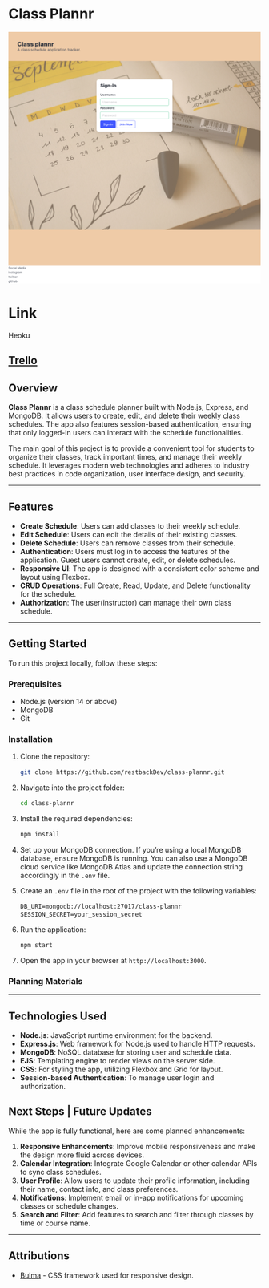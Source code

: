
# Class Plannr 
![alt text](/public/image.png)

# Link
Heoku
## [Trello](https://trello.com/b/EE2dRrIv/project-2)

## Overview

**Class Plannr** is a class schedule planner built with Node.js, Express, and MongoDB. It allows users to create, edit, and delete their weekly class schedules. The app also features session-based authentication, ensuring that only logged-in users can interact with the schedule functionalities.

The main goal of this project is to provide a convenient tool for students to organize their classes, track important times, and manage their weekly schedule. It leverages modern web technologies and adheres to industry best practices in code organization, user interface design, and security.

---

## Features

- **Create Schedule**: Users can add classes to their weekly schedule.
- **Edit Schedule**: Users can edit the details of their existing classes.
- **Delete Schedule**: Users can remove classes from their schedule.
- **Authentication**: Users must log in to access the features of the application. Guest users cannot create, edit, or delete schedules.
- **Responsive UI**: The app is designed with a consistent color scheme and layout using Flexbox.
- **CRUD Operations**: Full Create, Read, Update, and Delete functionality for the schedule.
- **Authorization**: The user(instructor) can  manage their own class schedule.

---

## Getting Started

To run this project locally, follow these steps:

### Prerequisites

- Node.js (version 14 or above)
- MongoDB
- Git

### Installation

1. Clone the repository:
   ```bash
   git clone https://github.com/restbackDev/class-plannr.git
   ```

2. Navigate into the project folder:
   ```bash
   cd class-plannr
   ```

3. Install the required dependencies:
   ```bash
   npm install
   ```

4. Set up your MongoDB connection. If you’re using a local MongoDB database, ensure MongoDB is running. You can also use a MongoDB cloud service like MongoDB Atlas and update the connection string accordingly in the `.env` file.

5. Create an `.env` file in the root of the project with the following variables:
   ```env
   DB_URI=mongodb://localhost:27017/class-plannr
   SESSION_SECRET=your_session_secret
   ```

6. Run the application:
   ```bash
   npm start
   ```

7. Open the app in your browser at `http://localhost:3000`.

### Planning Materials

---

## Technologies Used

- **Node.js**: JavaScript runtime environment for the backend.
- **Express.js**: Web framework for Node.js used to handle HTTP requests.
- **MongoDB**: NoSQL database for storing user and schedule data.
- **EJS**: Templating engine to render views on the server side.
- **CSS**: For styling the app, utilizing Flexbox and Grid for layout.
- **Session-based Authentication**: To manage user login and authorization.


## Next Steps | Future Updates

While the app is fully functional, here are some planned enhancements:

1. **Responsive Enhancements**: Improve mobile responsiveness and make the design more fluid across devices.
2. **Calendar Integration**: Integrate Google Calendar or other calendar APIs to sync class schedules.
3. **User Profile**: Allow users to update their profile information, including their name, contact info, and class preferences.
4. **Notifications**: Implement email or in-app notifications for upcoming classes or schedule changes.
5. **Search and Filter**: Add features to search and filter through classes by time or course name.

---

## Attributions

- [Bulma](https://bulma.io/) - CSS framework used for responsive design.


